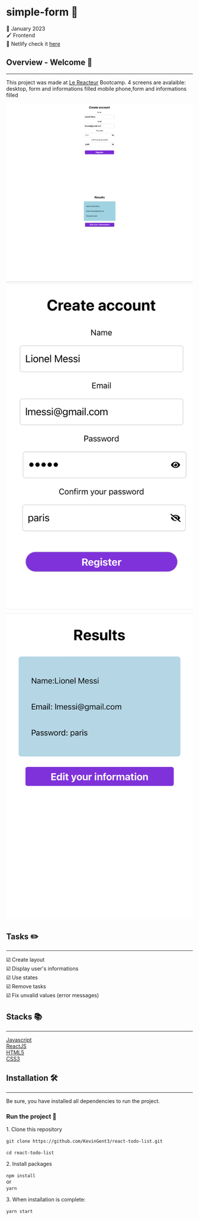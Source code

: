 # simple-form :memo:

:date: January 2023  
:paintbrush: Frontend  
:link: Netlify check it [here](https://inspiring-phoenix-9766e3.netlify.app/)

## Overview - Welcome :dog:

---

This project was made at [Le Reacteur](https://www.lereacteur.io/) Bootcamp.
4 screens are avalaible: desktop, form and informations filled
mobile phone,form and informations filled

![Form desktop](src/assets/desktop1.png)
![Informations filled desktop](src/assets/desktp2.png)
![Form list mobile](src/assets/mobile1.jpg)
![Informations filled mobile](src/assets/mobile2.jpg)

## Tasks :pencil2:

---

:ballot_box_with_check: Create layout  
:ballot_box_with_check: Display user's informations  
:ballot_box_with_check: Use states  
:ballot_box_with_check: Remove tasks  
:ballot_box_with_check: Fix unvalid values (error messages)

## Stacks :books:

---

[Javascript](https://www.w3schools.com/js/default.asp)  
[ReactJS](https://fr.reactjs.org/docs/getting-started.html)  
[HTML5](https://www.w3schools.com/html/default.asp)  
[CSS3](https://www.w3schools.com/css/default.asp)

## Installation :hammer_and_wrench:

---

Be sure, you have installed all dependencies to run the project.

### Run the project :man_dancing:

1️. Clone this repository

`git clone https://github.com/KevinGent3/react-todo-list.git`

`cd react-todo-list`

2️. Install packages

`npm install`  
or  
`yarn`

3️. When installation is complete:

`yarn start`
